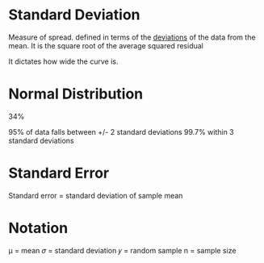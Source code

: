 # Standard Deviation
Measure of spread. defined in terms of the <ins>deviations</ins> of the data from the mean.
It is the square root of the average squared residual

It dictates how wide the curve is.

# Normal Distribution
34% 

95% of data falls between +/- 2 standard deviations
99.7% within 3 standard deviations

# Standard Error
Standard error = standard deviation of sample mean

# Notation
μ = mean
𝜎 = standard deviation
𝑦 = random sample
n = sample size
